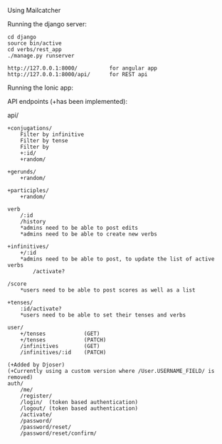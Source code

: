 Using Mailcatcher

Running the django server:

	cd django 
	source bin/active
	cd verbs/rest_app
	./manage.py runserver

	http://127.0.0.1:8000/ 			for angular app
	http://127.0.0.1:8000/api/ 		for REST api

Running the Ionic app:

API endpoints (+has been implemented):

api/

	+conjugations/
		Filter by infinitive
		Filter by tense
		Filter by 
		+:id/
		+random/

	+gerunds/
		+random/

	+participles/
		+random/

	verb
		/:id     	
		/history
		*admins need to be able to post edits
		*admins need to be able to create new verbs

	+infinitives/
		+/:id
		*admins need to be able to post, to update the list of active verbs
			/activate?

	/score
		*users need to be able to post scores as well as a list

	+tenses/
		:id/activate?
		*users need to be able to set their tenses and verbs

	user/
		+/tenses 			(GET)
		+/tenses 			(PATCH)
		/infinitives		(GET)
		/infinitives/:id	(PATCH)

	(+Added by Djoser)
	(+Currently using a custom version where /User.USERNAME_FIELD/ is removed)
	auth/
		/me/
		/register/
		/login/  (token based authentication)
		/logout/ (token based authentication)
		/activate/
		/password/
		/password/reset/
		/password/reset/confirm/